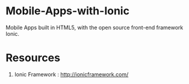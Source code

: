 Mobile-Apps-with-Ionic
======================

Mobile Apps built in HTML5, with the open source front-end framework Ionic.

Resources
======================

1. Ionic Framework : http://ionicframework.com/
